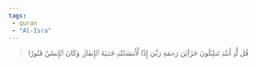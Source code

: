 ```yaml
---
tags: 
 - quran 
 - "Al-Isra"
---
```


> قُل لَّوۡ أَنتُمۡ تَمۡلِكُونَ خَزَآئِنَ رَحۡمَةِ رَبِّيٓ إِذٗا لَّأَمۡسَكۡتُمۡ خَشۡيَةَ ٱلۡإِنفَاقِۚ وَكَانَ ٱلۡإِنسَٰنُ قَتُورٗا
